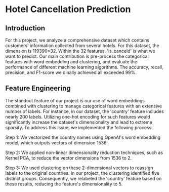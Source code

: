 # Hotel Cancellation Prediction
## Introduction
For this project, we analyze a comprehensive dataset which contains customers' information collected from several hotels. For this dataset, the dimension is 119390×32. Within the 32 features, 'is_canceld' is what we want to
predict. Our main contribution is pre-process the categorical features with word embedding and clustering, and evaluate the performance of different machine learning algorithms. 
The accuracy, recall, precision, and F1-score we dinally achieved all exceeded 99%. 

## Feature Engineering
The standout feature of our project is our use of word embeddings combined with clustering to manage categorical features with an extensive number of labels. For instance, in our dataset, the 'country' feature includes nearly 200 labels. Utilizing one-hot encoding for such features would significantly increase the dataset's dimensionality and lead to extreme sparsity. To address this issue, we implemented the following process:

Step 1: We vectorized the country names using OpenAI's word embedding model, which outputs vectors of dimension 1536.

Step 2: We applied non-linear dimensionality reduction techniques, such as Kernel PCA, to reduce the vector dimensions from 1536 to 2.

Step 3: We used clustering on these 2-dimensional vectors to reassign labels to the original countries. In our project, the clustering identified five distinct groups. Consequently, we relabeled the 'country' feature based on these results, reducing the feature's dimensionality to 5.








